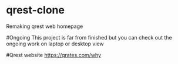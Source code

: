 # qrest-clone
Remaking qrest web homepage

#Ongoing
This project is far from finished but you can check out the ongoing work on laptop or desktop view

#Qrest website
https://qrates.com/why
